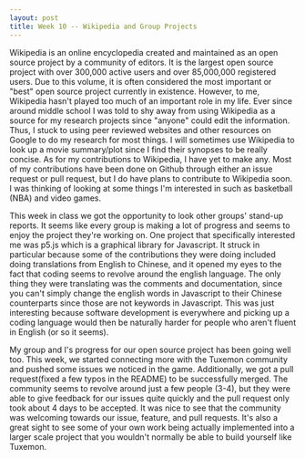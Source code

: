 ```yaml
---
layout: post
title: Week 10 -- Wikipedia and Group Projects
---
```


Wikipedia is an online encyclopedia created and maintained as an open source project by a community of editors.  It is the largest open source project with over 300,000 active users and over 85,000,000 registered users.  Due to this volume, it is often considered the most important or "best" open source project currently in existence.  However, to me, Wikipedia hasn't played too much of an important role in my life.  Ever since around middle school I was told to shy away from using Wikipedia as a source for my research projects since "anyone" could edit the information.  Thus, I stuck to using peer reviewed websites and other resources on Google to do my research for most things.  I will sometimes use Wikipedia to look up a movie summary/plot since I find their synopses to be really concise.  As for my contributions to Wikipedia, I have yet to make any.  Most of my contributions have been done on Github through either an issue request or pull request, but I do have plans to contribute to Wikipedia soon.  I was thinking of looking at some things I'm interested in such as basketball (NBA) and video games.

This week in class we got the opportunity to look other groups' stand-up reports.  It seems like every group is making a lot of progress and seems to enjoy the project they're working on.  One project that specifically interested me was p5.js which is a graphical library for Javascript.  It struck in particular because some of the contributions they were doing included doing translations from English to Chinese, and it opened my eyes to the fact that coding seems to revolve around the english language.  The only thing they were translating was the comments and documentation, since you can't simply change the english words in Javascript to their Chinese counterparts since those are not keywords in Javascript.  This was just interesting because software development is everywhere and picking up a coding language would then be naturally harder for people who aren't fluent in English (or so it seems).

My group and I's progress for our open source project has been going well too.  This week, we started connecting more with the Tuxemon community and pushed some issues we noticed in the game.  Additionally, we got a pull request(fixed a few typos in the README) to be successfully merged.  The community seems to revolve around just a few people (3-4), but they were able to give feedback for our issues quite quickly and the pull request only took about 4 days to be accepted.  It was nice to see that the community was welcoming towards our issue, feature, and pull requests.  It's also a great sight to see some of your own work being actually implemented into a larger scale project that you wouldn't normally be able to build yourself like Tuxemon.  
